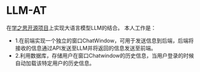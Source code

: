 # LLM-AT
在[学之思开源项目](https://github.com/mindskip/xzs)上实现大语言模型LLM的结合。
本人工作是：
* 1.在前端实现一个独立的窗口ChatWindow，可用于发送信息到后端，后端将接收的信息通过API发送至LLM并将返回的信息发送至前端。
* 2.利用数据库，存储用户在窗口Chatwindow的历史信息，当用户登录的时候自动加载该特定用户的历史信息。
